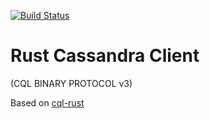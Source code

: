 [![Build Status](https://travis-ci.org/madmaxio/rustcql.svg)](https://travis-ci.org/madmaxio/cql-rust)

# Rust Cassandra Client 
(CQL BINARY PROTOCOL v3)

Based on [cql-rust](https://github.com/iterion/cql-rust)

